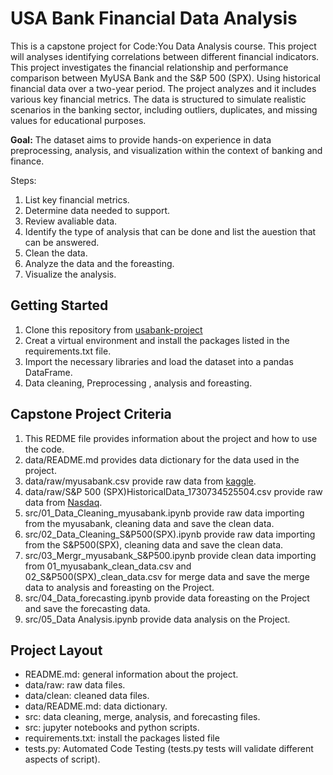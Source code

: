 # USA Bank Financial Data Analysis

This is a capstone project for Code:You Data Analysis course. This project will analyses identifying correlations between different financial indicators. This project investigates the financial relationship and performance comparison between MyUSA Bank and the S&P 500 (SPX). Using historical financial data over a two-year period.  The project analyzes and it includes various key financial metrics. The data is structured to simulate realistic scenarios in the banking sector, including outliers, duplicates, and missing values for educational purposes.

**Goal:**
The dataset aims to provide hands-on experience in data preprocessing, analysis, and visualization within the context of banking and finance.

Steps:

1. List key financial metrics.
2. Determine data needed to support.
3. Review avaliable data.
4. Identify the type of analysis that can be done and list the auestion that can be answered.
5. Clean the data.
6. Analyze the data and the foreasting.
7. Visualize the analysis.

## Getting Started

1. Clone this repository from [usabank-project](https://github.com/budhathum8/usabank-project.git)
2. Creat a virtual environment and install the packages listed in the requirements.txt file.
3. Import the necessary libraries and load the dataset into a pandas DataFrame.
4. Data cleaning, Preprocessing , analysis and foreasting.

## Capstone Project Criteria

1. This REDME file provides information about the project and how to use the code.
2. data/README.md provides data dictionary for the data used in the project.
3. data/raw/myusabank.csv provide raw data from [kaggle](https://www.kaggle.com/datasets/vishalsinghsangral/usa-bank-financial-data).
4. data/raw/S&P 500 (SPX)HistoricalData_1730734525504.csv provide raw data from [Nasdaq](https://www.nasdaq.com/market-activity/index/spx/historical?page=1&rows_per_page=10&timeline=y10).
5. src/01_Data_Cleaning_myusabank.ipynb provide raw data importing from the myusabank, cleaning data and save the clean data.
6. src/02_Data_Cleaning_S&P500(SPX).ipynb provide raw data importing from the S&P500(SPX), cleaning data and save the clean data.
7. src/03_Mergr_myusabank_S&P500.ipynb provide clean data importing from 01_myusabank_clean_data.csv and 02_S&P500(SPX)_clean_data.csv for merge data and save the merge data to analysis and foreasting on the Project.
8. src/04_Data_forecasting.ipynb provide data foreasting on the Project and save the forecasting data.
9. src/05_Data Analysis.ipynb provide  data analysis  on the Project.

## Project Layout

- README.md: general information about the project.
- data/raw: raw data files.
- data/clean: cleaned data files.
- data/README.md: data dictionary.
- src: data cleaning, merge, analysis, and forecasting files.
- src: jupyter notebooks and python scripts.
- requirements.txt: install the packages listed file
- tests.py: Automated Code Testing (tests.py  tests will validate different aspects of script).
